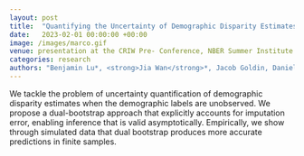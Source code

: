 ```yaml
---
layout: post
title:  "Quantifying the Uncertainty of Demographic Disparity Estimates when Demographic Labels are Unobserved"
date:   2023-02-01 00:00:00 +00:00
image: /images/marco.gif
venue: presentation at the CRIW Pre- Conference, NBER Summer Institute 
categories: research
authors: "Benjamin Lu*, <strong>Jia Wan</strong>*, Jacob Goldin, Daniel Ho"
---
```

We tackle the problem of uncertainty quantification of demographic disparity estimates when the demographic labels are unobserved. We propose a dual-bootstrap approach that explicitly accounts for imputation error, enabling inference that is valid asymptotically. Empirically, we show through simulated data that dual bootstrap produces more accurate predictions in finite samples.

